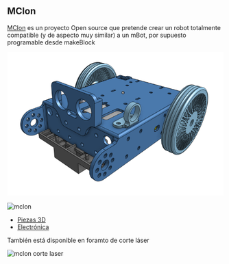 ## MClon

[MClon](https://tecnoloxia.org/mclon/) es un proyecto Open source que pretende crear un robot totalmente compatible (y de aspecto muy similar) a un mBot, por supuesto programable desde makeBlock

![mClon](./images/mClon-3D.png)

![mclon](https://tecnoloxia.org/mclon/wp-content/uploads/sites/10/2019/03/mClon_cabezallo11.jpg)

* [Piezas 3D](https://github.com/mClon/3D)
* [Electrónica](https://github.com/mClon/electronica)

También está disponible en foramto de corte láser

![mclon corte laser](https://pbs.twimg.com/media/Du9gejVWkAER_uL?format=jpg&name=small)
